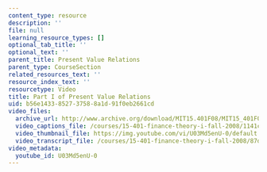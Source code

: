 ```yaml
---
content_type: resource
description: ''
file: null
learning_resource_types: []
optional_tab_title: ''
optional_text: ''
parent_title: Present Value Relations
parent_type: CourseSection
related_resources_text: ''
resource_index_text: ''
resourcetype: Video
title: Part I of Present Value Relations
uid: b56e1433-8527-3758-8a1d-91f0eb2661cd
video_files:
  archive_url: http://www.archive.org/download/MIT15.401F08/MIT15_401F08_ses02_300k.mp4
  video_captions_file: /courses/15-401-finance-theory-i-fall-2008/1141c37737c7504cbc71227770ba60b9_U03Md5enU-0.vtt
  video_thumbnail_file: https://img.youtube.com/vi/U03Md5enU-0/default.jpg
  video_transcript_file: /courses/15-401-finance-theory-i-fall-2008/87d93050e530729b2547e49ba0b447ec_U03Md5enU-0.pdf
video_metadata:
  youtube_id: U03Md5enU-0
---
```

